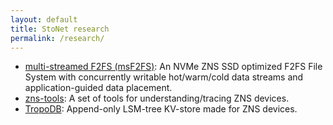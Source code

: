 ```yaml
---
layout: default
title: StoNet research
permalink: /research/
---
```


* [multi-streamed F2FS (msF2FS)](https://github.com/stonet-research/msF2FS): An NVMe ZNS SSD optimized F2FS File System with concurrently writable hot/warm/cold data streams and application-guided data placement. 
* [zns-tools](https://github.com/stonet-research/zns-tools): A set of tools for understanding/tracing ZNS devices.
* [TropoDB](https://github.com/stonet-research/TropoDB): Append-only LSM-tree KV-store made for ZNS devices.

